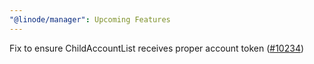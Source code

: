 ```yaml
---
"@linode/manager": Upcoming Features
---
```


Fix to ensure ChildAccountList receives proper account token ([#10234](https://github.com/linode/manager/pull/10234))
